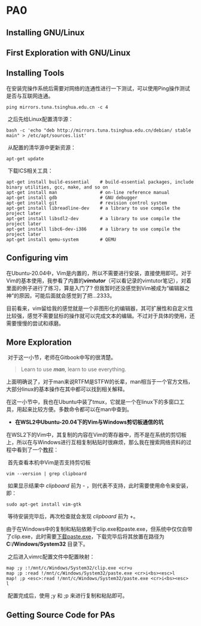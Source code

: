 # PA0

## Installing GNU/Linux







## First Exploration with GNU/Linux





## Installing Tools

​	在安装完操作系统后需要对网络的连通性进行一下测试，可以使用Ping操作测试是否与互联网连通。

```linux
ping mirrors.tuna.tsinghua.edu.cn -c 4
```

​	之后先给Linux配置清华源：

```linux
bash -c 'echo "deb http://mirrors.tuna.tsinghua.edu.cn/debian/ stable main" > /etc/apt/sources.list'
```

​	从配置的清华源中更新资源：

```linux
apt-get update
```

​	下载ICS相关工具：

```linux
apt-get install build-essential    # build-essential packages, include binary utilities, gcc, make, and so on
apt-get install man                # on-line reference manual
apt-get install gdb                # GNU debugger
apt-get install git                # revision control system
apt-get install libreadline-dev    # a library to use compile the project later
apt-get install libsdl2-dev        # a library to use compile the project later
apt-get install libc6-dev-i386     # a library to use compile the project later
apt-get install qemu-system        # QEMU
```

## Configuring vim

​	在Ubuntu-20.04中，Vim是内置的，所以不需要进行安装，直接使用即可。对于Vim的基本使用，我参看了内置的***vimtutor***（可以看记录的vimtutor笔记），对着里面的例子进行了练习，算是入门了? 但我暂时还没感觉到Vim被成为“编辑器之神”的原因，可能后面就会感觉到了把...2333。

​	目前看来，vim留给我的感觉就是一个非图形化的编辑器，其可扩展性和自定义性比较强，感觉不需要鼠标的操作就可以完成文本的编辑。不过对于具体的使用，还需要慢慢的尝试和琢磨。

## More Exploration

​	对于这一小节，老师在Gitbook中写的很清楚。

> Learn to use ***man***, learn to use everything.

​	上面明确说了，对于man来说RTFM是STFW的长辈，man相当于一个官方文档，大部分linux的基本操作在其中都可以找到相关解释。

​	在这一小节中，我也在Ubuntu中装了tmux，它就是一个在linux下的多窗口工具，用起来比较方便。多数命令都可以在man中查到。

- **在WSL2中Ubuntu-20.04下的Vim与Windows剪切板通信的坑**

​	在WSL2下的Vim中，其复制的内容在Vim的寄存器中，而不是在系统的剪切板上，所以在与Windows进行互相复制粘贴时很麻烦，那么我在搜索网络资料的过程中看到了一个[教程](https://blog.csdn.net/weixin_45901207/article/details/106659919)：

​	首先查看本机中Vim是否支持剪切板

```vim
vim --version | grep clipboard
```

​	如果显示结果中 *clipboard* 前为 - ，则代表不支持，此时需要使用命令来安装，即：

```vim
sudo apt-get install vim-gtk
```

​	等待安装完毕后，再次检查就会发现 *clipboard* 前为 +。

​	由于在Windows中的复制和粘贴依赖于clip.exe和paste.exe，但系统中仅仅自带了clip.exe，此时需要[下载paste.exe](https://www.c3scripts.com/tutorials/msdos/paste.zip)，下载完毕后将其放置在路径为 **C:/Windows/System32** 目录下。

​	之后进入vimrc配置文件中配置映射：

```vim
map ;y :!/mnt/c/Windows/System32/clip.exe <cr>u                      
map ;p :read !/mnt/c/Windows/System32/paste.exe <cr>i<bs><esc>l      
map! ;p <esc>:read !/mnt/c/Windows/System32/paste.exe <cr>i<bs><esc>    l
```

​	配置完成后，使用 ;y 和 ;p 来进行复制和粘贴即可。

## Getting Source Code for PAs









